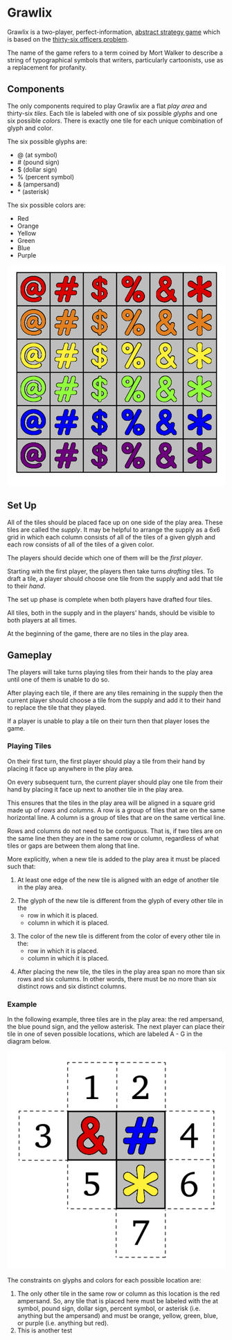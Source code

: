 # Grawlix
Grawlix is a two-player, perfect-information, [abstract strategy game](https://en.wikipedia.org/wiki/Abstract_strategy_game) which is based on the [thirty-six officers problem](https://en.wikipedia.org/wiki/Mutually_orthogonal_Latin_squares#Thirty-six_officers_problem).

The name of the game refers to a term coined by Mort Walker to describe a string of typographical symbols that writers, particularly cartoonists, use as a replacement for profanity.

## Components
The only components required to play Grawlix are a flat _play area_ and thirty-six _tiles_.
Each tile is labeled with one of six possible _glyphs_ and one six possible _colors_.  There is exactly one tile for each unique combination of glyph and color.

The six possible glyphs are:
  - @ (at symbol)
  - \# (pound sign)
  - $ (dollar sign)
  - % (percent symbol)
  - & (ampersand)
  - \* (asterisk)

The six possible colors are:
  - Red
  - Orange
  - Yellow
  - Green
  - Blue
  - Purple

![All of the pieces in a 6x6 grid](/Images/grid_image.png)

## Set Up
All of the tiles should be placed face up on one side of the play area. These tiles are called the _supply_. It may be helpful to arrange the supply as a 6x6 grid in which each column consists of all of the tiles of a given glyph and each row consists of all of the tiles of a given color.

The players should decide which one of them will be the _first player_.

Starting with the first player, the players then take turns _drafting_ tiles. To draft a tile, a player should choose one tile from the supply and add that tile to their _hand_.

The set up phase is complete when both players have drafted four tiles.

All tiles, both in the supply and in the players' hands, should be visible to both players at all times.  

At the beginning of the game, there are no tiles in the play area.

## Gameplay
The players will take turns playing tiles from their hands to the play area until one of them is unable to do so.

After playing each tile, if there are any tiles remaining in the supply then the current player should choose a tile from the supply and add it to their hand to replace the tile that they played.

If a player is unable to play a tile on their turn then that player loses the game.

### Playing Tiles
On their first turn, the first player should play a tile from their hand by placing it face up anywhere in the play area.

On every subsequent turn, the current player should play one tile from their hand by placing it face up next to another tile in the play area.

This ensures that the tiles in the play area will be aligned in a square grid made up of _rows_ and _columns_. A row is a group of tiles that are on the same horizontal line.  A column is a group of tiles that are on the same vertical line.

Rows and columns do not need to be contiguous.  That is, if two tiles are on the same line then they are in the same row or column, regardless of what tiles or gaps are between them along that line.

More explicitly, when a new tile is added to the play area it must be placed such that:
  1. At least one edge of the new tile is aligned with an edge of another tile in the play area.
  <!-- ![Legal placements for a new tile](/Images/adjacent.png) -->
  2. The glyph of the new tile is different from the glyph of every other tile in the
     - row in which it is placed.
     - column in which it is placed.
  <!-- -->
  3. The color of the new tile is different from the color of every other tile in the:
     - row in which it is placed.
     - column in which it is placed.
  <!-- -->
  4. After placing the new tile, the tiles in the play area span no more than six rows and six columns. In other words, there must be no more than six distinct rows and six distinct columns.

### Example
In the following example, three tiles are in the play area: the red ampersand, the blue pound sign, and the yellow asterisk.  The next player can place their tile in one of seven possible locations, which are labeled A - G in the diagram below.

![Play area with three tiles seven possible next moves](/Images/example_numbers.png)

The constraints on glyphs and colors for each possible location are:
  1. The only other tile in the same row or column as this location is the red ampersand. So, any tile that is placed here must be labeled with the at symbol, pound sign, dollar sign, percent symbol, or asterisk (i.e. anything but the ampersand) and must be orange, yellow, green, blue, or purple (i.e. anything but red).
  2. This is another test  
